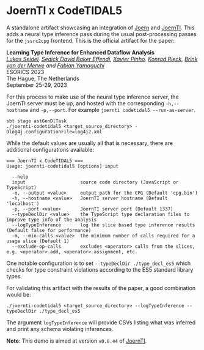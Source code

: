 JoernTI x CodeTIDAL5
=============================================

A standalone artifact showcasing an integration of [Joern](https://github.com/joernio/joern) and 
[JoernTI](https://github.com/joernio/type-inference-models). This adds a neural type inference pass during the usual
post-processing passes for the `jssrc2cpg` frontend. This is the official artifact for the paper:

**Learning Type Inference for Enhanced Dataflow Analysis**  
*[Lukas Seidel](@pr0me), [Sedick David Baker Effendi](@DavidBakerEffendi), [Xavier Pinho](@xavierpinho), [Konrad Rieck](@rieck), [Brink van der Merwe](@brinkvdm) and [Fabian Yamaguchi](@fabsx00)*  
ESORICS 2023  
The Hague, The Netherlands  
September 25-29, 2023

For this process to make use of the neural type inference server, the JoernTI server must be up, and hosted with 
the corresponding `-h,--hostname` and `-p,--port`. For example `joernti codetidal5 --run-as-server`.

```
sbt stage astGenDlTask
./joernti-codetidal5 <target_source_directory> -Dlog4j.configurationFile=log4j2.xml
```

While the default values are usually all that is necessary, there are additional configurations available:

```
=== JoernTI x CodeTIDAL5 ===
Usage: joernti-codetidal5 [options] input

  --help
  input                    source code directory (JavaScript or TypeScript)
  -o, --output <value>     output path for the CPG (Default 'cpg.bin')
  -h, --hostname <value>   JoernTI server hostname (Default 'localhost')
  -p, --port <value>       JoernTI server port (Default 1337)
  --typeDeclDir <value>    the TypeScript type declaration files to improve type info of the analysis
  --logTypeInference       log the slice based type inference results (Default false for performance)
  -m, --min-calls <value>  the minimum number of calls required for a usage slice (Default 1)
  --exclude-op-calls       excludes <operator> calls from the slices, e.g. <operator>.add, <operator>.assignment, etc.
```

One notable configuration is to set `--typeDeclDir ./type_decl_es5` which checks for type constraint violations
according to the ES5 standard library types.

For validating this artifact with the results of the paper, a good combination would be:
```
./joernti-codetidal5 <target_source_directory> --logTypeInference --typeDeclDir ./type_decl_es5
```

The argument `logTypeInference` will provide CSVs listing what was inferred and print any schema violating inferences.

**Note**: This demo is aimed at version `v0.0.44` of [JoernTI](https://github.com/joernio/type-inference-models/releases/tag/v0.0.44). 
